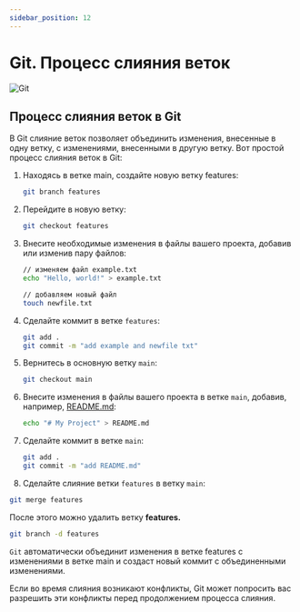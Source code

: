 ```yaml
---
sidebar_position: 12
---
```


# Git. Процесс слияния веток

![Git](https://img.shields.io/badge/git-%23F05033.svg?style=for-the-badge&logo=git&logoColor=white)

## Процесс слияния веток в Git

В Git слияние веток позволяет объединить изменения, внесенные в одну ветку, с изменениями, внесенными в другую ветку. Вот простой процесс слияния веток в Git:

1. Находясь в ветке main, создайте новую ветку features:
    
    ```bash
    git branch features
    ```
    
2. Перейдите в новую ветку:
    
    ```bash
    git checkout features
    ```
    
3. Внесите необходимые изменения в файлы вашего проекта, добавив или изменив пару файлов:
    
    ```bash
    // изменяем файл example.txt
    echo "Hello, world!" > example.txt
    
    // добавляем новый файл
    touch newfile.txt
    ```
    
4. Сделайте коммит в ветке `features`:
    
    ```bash
    git add .
    git commit -m "add example and newfile txt"
    ```
    
5. Вернитесь в основную ветку `main`:
    
    ```bash
    git checkout main
    ```
    
6. Внесите изменения в файлы вашего проекта в ветке `main`, добавив, например, [README.md](http://readme.md/):
    
    ```bash
    echo "# My Project" > README.md
    ```
    
7. Сделайте коммит в ветке `main`:
    
    ```bash
    git add .
    git commit -m "add README.md"
    ```
    
8. Сделайте слияние ветки `features` в ветку `main`:

```bash
git merge features
```

После этого можно удалить ветку **features.** 

```bash
git branch -d features
```

`Git` автоматически объединит изменения в ветке features с изменениями в ветке main и создаст новый коммит с объединенными изменениями.

Если во время слияния возникают конфликты, Git может попросить вас разрешить эти конфликты перед продолжением процесса слияния.